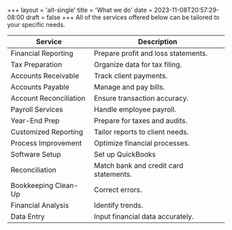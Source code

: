 +++
layout = 'alt-single'
title = 'What we do'
date = 2023-11-08T20:57:29-08:00
draft = false 
+++
All of the services offered below can be tailored to your specific needs.

| Service                  | Description                                      |
|--------------------------|--------------------------------------------------|
| Financial Reporting      | Prepare profit and loss statements.             |
| Tax Preparation          | Organize data for tax filing.                   |
| Accounts Receivable      | Track client payments.                          |
| Accounts Payable         | Manage and pay bills.                           |
| Account Reconciliation   | Ensure transaction accuracy.                    |
| Payroll Services         | Handle employee payroll.                        |
| Year-End Prep            | Prepare for taxes and audits.                   |
| Customized Reporting     | Tailor reports to client needs.                 |
| Process Improvement      | Optimize financial processes.                  |
| Software Setup           | Set up QuickBooks                     |
| Reconciliation           | Match bank and credit card statements.         |
| Bookkeeping Clean-Up     | Correct errors.                                 |
| Financial Analysis       | Identify trends.                                |
| Data Entry               | Input financial data accurately.                |
